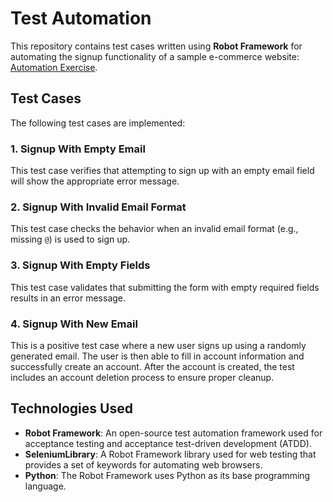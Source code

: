 #  Test Automation

This repository contains test cases written using **Robot Framework** for automating the signup functionality of a sample e-commerce website: [Automation Exercise](https://www.automationexercise.com/).

## Test Cases

The following test cases are implemented:

### 1. Signup With Empty Email
This test case verifies that attempting to sign up with an empty email field will show the appropriate error message.

### 2. Signup With Invalid Email Format
This test case checks the behavior when an invalid email format (e.g., missing `@`) is used to sign up.

### 3. Signup With Empty Fields
This test case validates that submitting the form with empty required fields results in an error message.

### 4. Signup With New Email
This is a positive test case where a new user signs up using a randomly generated email. The user is then able to fill in account information and successfully create an account. After the account is created, the test includes an account deletion process to ensure proper cleanup.

## Technologies Used

- **Robot Framework**: An open-source test automation framework used for acceptance testing and acceptance test-driven development (ATDD).
- **SeleniumLibrary**: A Robot Framework library used for web testing that provides a set of keywords for automating web browsers.
- **Python**: The Robot Framework uses Python as its base programming language.


